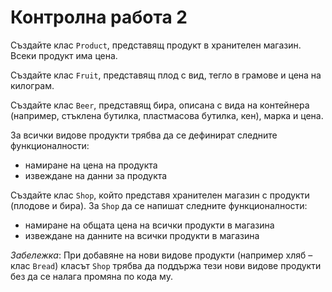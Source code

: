 Контролна работа 2
==================

Създайте клас `Product`, представящ продукт в хранителен магазин. Всеки
продукт има цена.

Създайте клас `Fruit`, представящ плод с вид, тегло в грамове и
цена на килограм.

Създайте клас `Beer`, представящ бира, описана с вида на контейнера (например,
стъклена бутилка, пластмасова бутилка, кен), марка и цена.

За всички видове продукти трябва да се дефинират следните функционалности:
* намиране на цена на продукта
* извеждане на данни за продукта

Създайте клас `Shop`, който представя хранителен магазин с продукти (плодове
и бира). За `Shop` да се напишат следните функционалности:
* намиране на общата цена на всички продукти в магазина
* извеждане на данните на всички продукти в магазина

*Забележка*: При добавяне на нови видове продукти (например хляб – клас `Bread`)
класът `Shop` трябва да поддържа тези нови видове продукти без да се налага
промяна по кода му.
